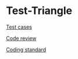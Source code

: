 # Test-Triangle
<a href="/TESTS.txt">Test cases</a>

<a href="/review.txt">Code review</a>

<a href="/standards.txt">Coding standard</a>
